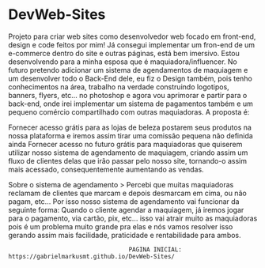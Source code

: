 # DevWeb-Sites
Projeto para criar web sites como desenvolvedor web focado em front-end, design e code feitos por mim!
Já consegui implementar um fron-end de um e-commerce dentro do site e outras páginas, está bem imersivo. Estou desenvolvendo para a minha esposa que é maquiadora/influencer.
No futuro pretendo adicionar um sistema de agendamentos de maquiagem e um desenvolver todo o Back-End dele, eu fiz o Design também, pois tenho conhecimentos na área, trabalho na verdade construindo logotipos, banners, flyers, etc... no photoshop e agora vou aprimorar e partir para o back-end, onde irei implementar um sistema de pagamentos também e um pequeno comércio compartilhado com outras maquiadoras. A proposta é:


Fornecer acesso grátis para as lojas de beleza postarem seus produtos na nossa plataforma e iremos assim tirar uma comissão pequena não definida ainda
Fornecer acesso no futuro grátis para maquiadoras que quiserem utilizar nosso sistema de agendamento de maquiagem, criando assim um fluxo de clientes delas que irão passar pelo nosso site, tornando-o assim mais acessado, consequentemente aumentando as vendas.

Sobre o sistema de agendamento > Percebi que muitas maquiadoras reclamam de clientes que marcam e depois desmarcam em cima, ou não pagam, etc... Por isso nosso sistema de agendamento vai funcionar da seguinte forma: Quando o cliente agendar a maquiagem, já iremos jogar para o pagamento, via cartão, pix, etc... isso vai atrair muito as maquiadoras pois é um problema muito grande pra elas e nós vamos resolver isso gerando assim mais facilidade, praticidade e rentabilidade para ambos.


                                      PAGINA INICIAL: https://gabrielmarkusmt.github.io/DevWeb-Sites/
